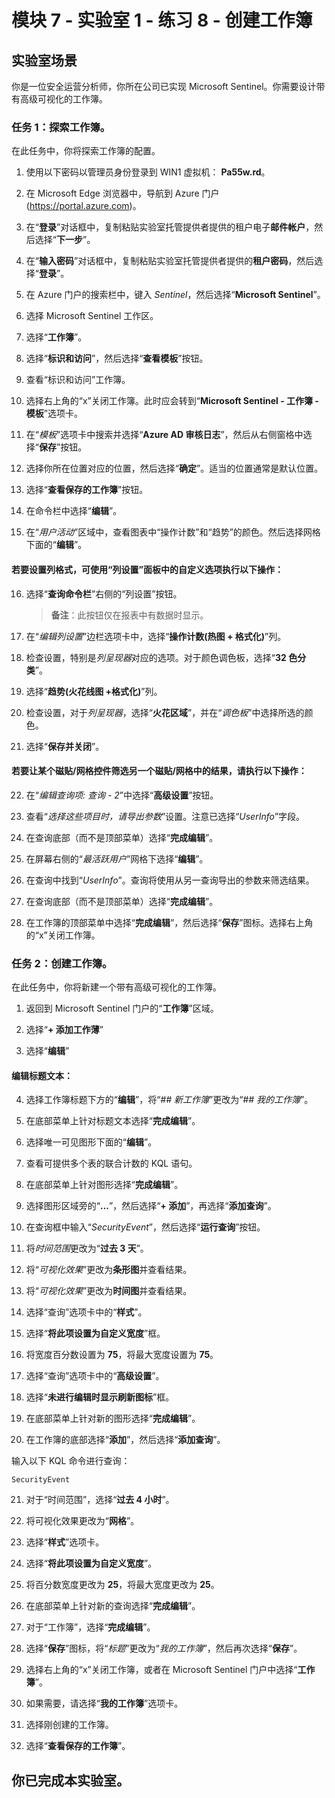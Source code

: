 ﻿---
lab:
    title: '练习 8 - 创建工作簿'
    module: '模块 7 - 使用 Microsoft Sentinel 创建检测并执行调查'
---

# 模块 7 - 实验室 1 - 练习 8 - 创建工作簿

## 实验室场景

你是一位安全运营分析师，你所在公司已实现 Microsoft Sentinel。你需要设计带有高级可视化的工作簿。


### 任务 1：探索工作簿。

在此任务中，你将探索工作簿的配置。

1. 使用以下密码以管理员身份登录到 WIN1 虚拟机： **Pa55w.rd**。  

2. 在 Microsoft Edge 浏览器中，导航到 Azure 门户 (https://portal.azure.com)。

3. 在“**登录**”对话框中，复制粘贴实验室托管提供者提供的租户电子**邮件帐户**，然后选择“**下一步**”。

4. 在“**输入密码**”对话框中，复制粘贴实验室托管提供者提供的**租户密码**，然后选择“**登录**”。

5. 在 Azure 门户的搜索栏中，键入 *Sentinel*，然后选择“**Microsoft Sentinel**”。

6. 选择 Microsoft Sentinel 工作区。

7. 选择“**工作簿**”。

8. 选择“**标识和访问**”，然后选择“**查看模板**”按钮。

9. 查看“标识和访问”工作簿。

10. 选择右上角的“x”关闭工作簿。此时应会转到“**Microsoft Sentinel - 工作簿 - 模板**”选项卡。

11. 在“*模板*”选项卡中搜索并选择“**Azure AD 审核日志**”，然后从右侧窗格中选择“**保存**”按钮。 

12. 选择你所在位置对应的位置，然后选择“**确定**”。适当的位置通常是默认位置。

13. 选择“**查看保存的工作簿**”按钮。

14. 在命令栏中选择“**编辑**”。

15. 在“*用户活动*”区域中，查看图表中“操作计数”和“趋势”的颜色。然后选择网格下面的“**编辑**”。

#### 若要设置列格式，可使用“列设置”面板中的自定义选项执行以下操作：

16. 选择“**查询命令栏**”右侧的“列设置”按钮。

    >**备注**：此按钮仅在报表中有数据时显示。

17. 在“*编辑列设置*”边栏选项卡中，选择“**操作计数(热图 + 格式化)**”列。

18. 检查设置，特别是*列呈现器*对应的选项。对于颜色调色板，选择“**32 色分类**”。

19. 选择“**趋势(火花线图 +格式化)**”列。

20. 检查设置，对于*列呈现器*，选择“**火花区域**”，并在“*调色板*”中选择所选的颜色。

21. 选择“**保存并关闭**”。

#### 若要让某个磁贴/网格控件筛选另一个磁贴/网格中的结果，请执行以下操作：

22. 在“*编辑查询项: 查询 - 2*”中选择“**高级设置**”按钮。

23. 查看“*选择这些项目时，请导出参数*”设置。注意已选择“*UserInfo*”字段。

24. 在查询底部（而不是顶部菜单）选择“**完成编辑**”。

25. 在屏幕右侧的“*最活跃用户*”网格下选择“**编辑**”。  

26. 在查询中找到“*UserInfo*”。查询将使用从另一查询导出的参数来筛选结果。

27. 在查询底部（而不是顶部菜单）选择“**完成编辑**”。

28. 在工作簿的顶部菜单中选择“**完成编辑**”，然后选择“**保存**”图标。选择右上角的“x”关闭工作簿。


### 任务 2：创建工作簿。

在此任务中，你将新建一个带有高级可视化的工作簿。

1. 返回到 Microsoft Sentinel 门户的“**工作簿**”区域。

2. 选择“**+ 添加工作薄**”

3. 选择“**编辑**”

#### 编辑标题文本：

4. 选择工作簿标题下方的“**编辑**”，将“*## 新工作簿*”更改为“*## 我的工作簿*”。

5. 在底部菜单上针对标题文本选择“**完成编辑**”。

6. 选择唯一可见图形下面的“**编辑**”。

7. 查看可提供多个表的联合计数的 KQL 语句。

8. 在底部菜单上针对图形选择“**完成编辑**”。

9. 选择图形区域旁的“**...**”，然后选择“**+ 添加**”，再选择“**添加查询**”。

10. 在查询框中输入“*SecurityEvent*”，然后选择“**运行查询**”按钮。

11. 将*时间范围*更改为“**过去 3 天**”。

12. 将“*可视化效果*”更改为**条形图**并查看结果。

13. 将“*可视化效果*”更改为**时间图**并查看结果。

14. 选择“查询”选项卡中的“**样式**”。

15. 选择“**将此项设置为自定义宽度**”框。

16. 将宽度百分数设置为 **75**，将最大宽度设置为 **75**。

17. 选择“查询”选项卡中的“**高级设置**”。

18. 选择“**未进行编辑时显示刷新图标**”框。 

19. 在底部菜单上针对新的图形选择“**完成编辑**”。

20. 在工作簿的底部选择“**添加**”，然后选择“**添加查询**”。

输入以下 KQL 命令进行查询：

```KQL
SecurityEvent
```

21. 对于“时间范围”，选择“**过去 4 小时**”。

22. 将可视化效果更改为“**网格**”。

23. 选择“**样式**”选项卡。

24. 选择“**将此项设置为自定义宽度**”。

25. 将百分数宽度更改为 **25**，将最大宽度更改为 **25**。 

26. 在底部菜单上针对新的查询选择“**完成编辑**”。

27. 对于“工作簿”，选择“**完成编辑**”。

28. 选择“**保存**”图标，将“*标题*”更改为“*我的工作簿*”，然后再次选择“**保存**”。

29. 选择右上角的“x”关闭工作簿，或者在 Microsoft Sentinel 门户中选择“**工作簿**”。

30. 如果需要，请选择“**我的工作簿**”选项卡。

31. 选择刚创建的工作簿。

32. 选择“**查看保存的工作簿**”。

## 你已完成本实验室。
